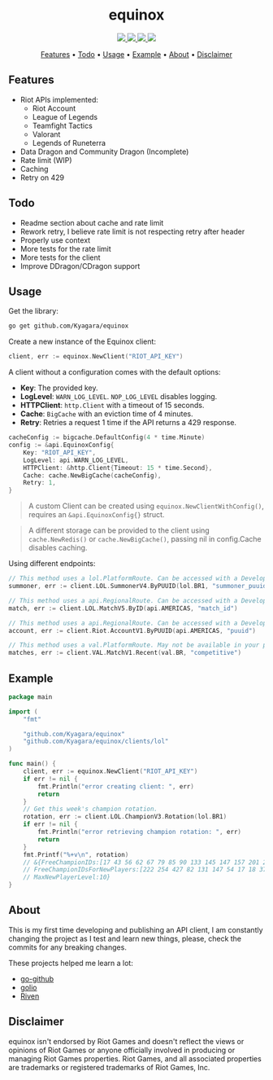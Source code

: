 <div align="center">
	<h1>equinox</h1>
	<p>
		<a href="https://github.com/Kyagara/equinox/releases">
			<img src="https://img.shields.io/github/v/tag/Kyagara/equinox?label=Version&style=flat-square"/>
		</a>  
		<a href="https://pkg.go.dev/github.com/Kyagara/equinox">
			<img src="https://img.shields.io/static/v1?label=Godoc&message=reference&color=blue&style=flat-square"/>
		</a>
		<a href="https://github.com/Kyagara/equinox/actions?query=workflow">
			<img src="https://img.shields.io/github/actions/workflow/status/Kyagara/equinox/ci.yaml?label=CI&style=flat-square"/>
		</a>
		<a href="https://codecov.io/gh/Kyagara/equinox">
			<img src="https://img.shields.io/codecov/c/github/Kyagara/equinox?style=flat-square"/>
		</a>
	</p>
	<p>
		<a href="#features">Features</a> •
		<a href="#todo">Todo</a> •
		<a href="#usage">Usage</a> •
		<a href="#example">Example</a> •
		<a href="#about">About</a> •
		<a href="#disclaimer">Disclaimer</a>
	</p>
</div>

## Features

- Riot APIs implemented:
  - Riot Account
  - League of Legends
  - Teamfight Tactics
  - Valorant
  - Legends of Runeterra
- Data Dragon and Community Dragon (Incomplete)
- Rate limit (WIP)
- Caching
- Retry on 429

## Todo

- Readme section about cache and rate limit
- Rework retry, I believe rate limit is not respecting retry after header
- Properly use context
- More tests for the rate limit
- More tests for the client
- Improve DDragon/CDragon support

## Usage

Get the library:

```bash
go get github.com/Kyagara/equinox
```

Create a new instance of the Equinox client:

```go
client, err := equinox.NewClient("RIOT_API_KEY")
```

A client without a configuration comes with the default options:

- **Key**: The provided key.
- **LogLevel**: `WARN_LOG_LEVEL`. `NOP_LOG_LEVEL` disables logging.
- **HTTPClient**: `http.Client` with a timeout of 15 seconds.
- **Cache**: `BigCache` with an eviction time of 4 minutes.
- **Retry**: Retries a request 1 time if the API returns a 429 response.

```go
cacheConfig := bigcache.DefaultConfig(4 * time.Minute)
config := &api.EquinoxConfig{
	Key: "RIOT_API_KEY",
	LogLevel: api.WARN_LOG_LEVEL,
	HTTPClient: &http.Client{Timeout: 15 * time.Second},
	Cache: cache.NewBigCache(cacheConfig),
	Retry: 1,
}
```

> A custom Client can be created using `equinox.NewClientWithConfig()`, requires an `&api.EquinoxConfig{}` struct.

> A different storage can be provided to the client using `cache.NewRedis()` or `cache.NewBigCache()`, passing nil in config.Cache disables caching.

Using different endpoints:

```go
// This method uses a lol.PlatformRoute. Can be accessed with a Development key.
summoner, err := client.LOL.SummonerV4.ByPUUID(lol.BR1, "summoner_puuid")

// This method uses a api.RegionalRoute. Can be accessed with a Development key.
match, err := client.LOL.MatchV5.ByID(api.AMERICAS, "match_id")

// This method uses a api.RegionalRoute. Can be accessed with a Development key.
account, err := client.Riot.AccountV1.ByPUUID(api.AMERICAS, "puuid")

// This method uses a val.PlatformRoute. May not be available in your policy.
matches, err := client.VAL.MatchV1.Recent(val.BR, "competitive")
```

## Example

```go
package main

import (
	"fmt"

	"github.com/Kyagara/equinox"
	"github.com/Kyagara/equinox/clients/lol"
)

func main() {
	client, err := equinox.NewClient("RIOT_API_KEY")
	if err != nil {
		fmt.Println("error creating client: ", err)
		return
	}
	// Get this week's champion rotation.
	rotation, err := client.LOL.ChampionV3.Rotation(lol.BR1)
	if err != nil {
		fmt.Println("error retrieving champion rotation: ", err)
		return
	}
	fmt.Printf("%+v\n", rotation)
	// &{FreeChampionIDs:[17 43 56 62 67 79 85 90 133 145 147 157 201 203 245 518]
	// FreeChampionIDsForNewPlayers:[222 254 427 82 131 147 54 17 18 37]
	// MaxNewPlayerLevel:10}
}
```

## About

This is my first time developing and publishing an API client, I am constantly changing the project as I test and learn new things, please, check the commits for any breaking changes.

These projects helped me learn a lot:

- [go-github](https://github.com/google/go-github)
- [golio](https://github.com/KnutZuidema/golio)
- [Riven](https://github.com/MingweiSamuel/Riven)

## Disclaimer

equinox isn't endorsed by Riot Games and doesn't reflect the views or opinions of Riot Games or anyone officially involved in producing or managing Riot Games properties. Riot Games, and all associated properties are trademarks or registered trademarks of Riot Games, Inc.

